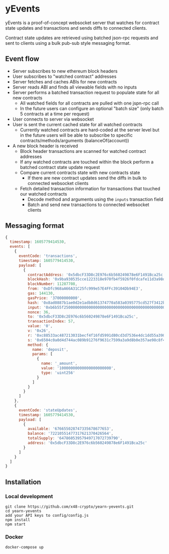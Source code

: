 # yEvents

yEvents is a proof-of-concept websocket server that watches for contract state updates and transactions and sends diffs to connected clients.

Contract state updates are retrieved using batched json-rpc requests and sent to clients using a bulk pub-sub style messaging format.

## Event flow

- Server subscribes to new ethereum block headers
- User subscribes to "watched contract" addresses
- Server fetches and caches ABIs for new contracts
- Server reads ABI and finds all viewable fields with no inputs
- Server performs a batched transaction request to populate state for all new contracts
  - All watched fields for all contracts are pulled with one jspn-rpc call
  - In the future users can configure an optional "batch size" (only batch 5 contracts at a time per request)
- User connects to server via websocket
- User is sent the current cached state for all watched contracts
  - Currently watched contracts are hard-coded at the server level but in the future users will be able to subscribe to specific contracts/methods/arguments (balanceOf(account))
- A new block header is received
  - Block header transactions are scanned for watched contract addresses
  - If any watched contracts are touched within the block perform a batched contract state update request
  - Compare current contracts state with new contracts state
    - If there are new contract updates send the diffs in bulk to connected websocket clients
  - Fetch detailed transaction information for transactions that touched our watched contracts
    - Decode method and arguments using the `inputs` transaction field
    - Batch and send new transactions to connected websocket clients

## Messaging format

```javascript
{
  timestamp: 1605779414530,
  events: [
    {
      eventCode: 'transactions',
      timestamp: 1605779414530,
      payload: [
        {
          contractAddress: '0x5dbcF33D8c2E976c6b560249878e6F1491Bca25c',
          blockHash: '0x9ba930535cce1223318e970fb4f5926f0fdcafe11d3a98d4bec796b4f99698c9',
          blockNumber: 11287708,
          from: '0xDfc968aA66A31C25fc999e57E4FFc39104Db94E3',
          gas: 144130,
          gasPrice: '37000000000',
          hash: '0x8ad0887b1ae0d2e1adb8d61374770a583a0395775cd527f3412b17ccdd08d67e',
          input: '0xb6b55f2500000000000000000000000000000000000000000000021e19e0c9bab2400000',
          nonce: 36,
          to: '0x5dbcF33D8c2E976c6b560249878e6F1491Bca25c',
          transactionIndex: 57,
          value: '0',
          v: '0x26',
          r: '0xc88533ac487213031becf4f16fd5991d80cd3d7536e4dc1dd55a390c3a8fe848',
          s: '0x6504c0a0d4d744ac089b91276f9631c7599a3a9d8b0e357ae98c8f463123913c',
          method: {
            name: 'deposit',
            params: [
              {
                name: '_amount',
                value: '10000000000000000000000',
                type: 'uint256'
              }
            ]
          }
        }
      ]
    },
    {
      eventCode: 'stateUpdates',
      timestamp: 1605779414530,
      payload: [
        {
          available: '676655028747335678677653',
          balance: '72210551477317621370426564',
          totalSupply: '64786053957949717072739790',
          address: '0x5dbcF33D8c2E976c6b560249878e6F1491Bca25c'
        }
      ]
    }
  ]
}
```

## Installation

### Local development

```
git clone https://github.com/x48-crypto/yearn-yevents.git
cd yearn-yevents
add your API keys to config/config.js
npm install
npm start
```

### Docker

```
docker-compose up
```
